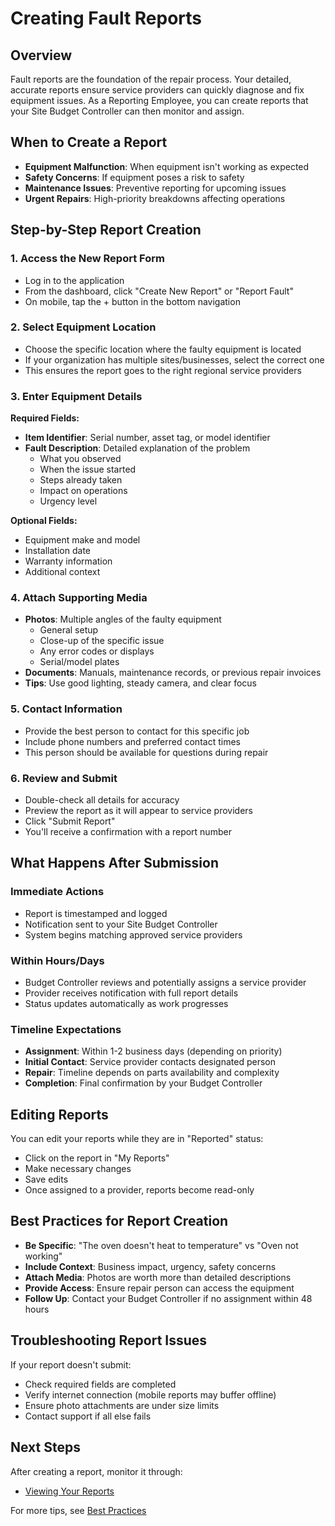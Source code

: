 # Creating Fault Reports

## Overview

Fault reports are the foundation of the repair process. Your detailed, accurate reports ensure service providers can quickly diagnose and fix equipment issues. As a Reporting Employee, you can create reports that your Site Budget Controller can then monitor and assign.

## When to Create a Report

- **Equipment Malfunction**: When equipment isn't working as expected
- **Safety Concerns**: If equipment poses a risk to safety
- **Maintenance Issues**: Preventive reporting for upcoming issues
- **Urgent Repairs**: High-priority breakdowns affecting operations

## Step-by-Step Report Creation

### 1. Access the New Report Form

- Log in to the application
- From the dashboard, click "Create New Report" or "Report Fault"
- On mobile, tap the + button in the bottom navigation

### 2. Select Equipment Location

- Choose the specific location where the faulty equipment is located
- If your organization has multiple sites/businesses, select the correct one
- This ensures the report goes to the right regional service providers

### 3. Enter Equipment Details

**Required Fields:**

- **Item Identifier**: Serial number, asset tag, or model identifier
- **Fault Description**: Detailed explanation of the problem
  - What you observed
  - When the issue started
  - Steps already taken
  - Impact on operations
  - Urgency level

**Optional Fields:**

- Equipment make and model
- Installation date
- Warranty information
- Additional context

### 4. Attach Supporting Media

- **Photos**: Multiple angles of the faulty equipment
  - General setup
  - Close-up of the specific issue
  - Any error codes or displays
  - Serial/model plates
- **Documents**: Manuals, maintenance records, or previous repair invoices
- **Tips**: Use good lighting, steady camera, and clear focus

### 5. Contact Information

- Provide the best person to contact for this specific job
- Include phone numbers and preferred contact times
- This person should be available for questions during repair

### 6. Review and Submit

- Double-check all details for accuracy
- Preview the report as it will appear to service providers
- Click "Submit Report"
- You'll receive a confirmation with a report number

## What Happens After Submission

### Immediate Actions

- Report is timestamped and logged
- Notification sent to your Site Budget Controller
- System begins matching approved service providers

### Within Hours/Days

- Budget Controller reviews and potentially assigns a service provider
- Provider receives notification with full report details
- Status updates automatically as work progresses

### Timeline Expectations

- **Assignment**: Within 1-2 business days (depending on priority)
- **Initial Contact**: Service provider contacts designated person
- **Repair**: Timeline depends on parts availability and complexity
- **Completion**: Final confirmation by your Budget Controller

## Editing Reports

You can edit your reports while they are in "Reported" status:

- Click on the report in "My Reports"
- Make necessary changes
- Save edits
- Once assigned to a provider, reports become read-only

## Best Practices for Report Creation

- **Be Specific**: "The oven doesn't heat to temperature" vs "Oven not working"
- **Include Context**: Business impact, urgency, safety concerns
- **Attach Media**: Photos are worth more than detailed descriptions
- **Provide Access**: Ensure repair person can access the equipment
- **Follow Up**: Contact your Budget Controller if no assignment within 48 hours

## Troubleshooting Report Issues

If your report doesn't submit:

- Check required fields are completed
- Verify internet connection (mobile reports may buffer offline)
- Ensure photo attachments are under size limits
- Contact support if all else fails

## Next Steps

After creating a report, monitor it through:

- [Viewing Your Reports](viewing-reports.md)

For more tips, see [Best Practices](best-practices.md)
